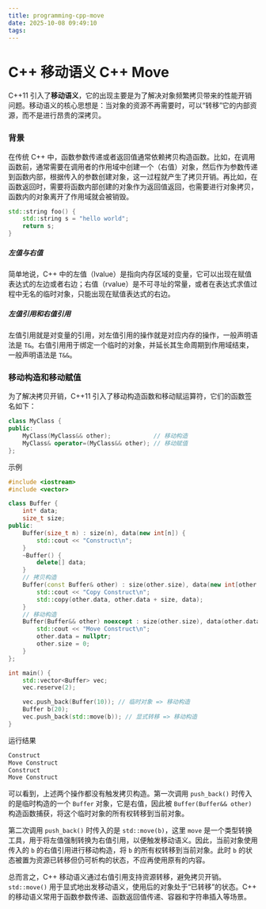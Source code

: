 ```yaml
---
title: programming-cpp-move
date: 2025-10-08 09:49:10
tags:
---
```


# C++ 移动语义 C++ Move

C++11 引入了**移动语义**，它的出现主要是为了解决对象频繁拷贝带来的性能开销问题。移动语义的核心思想是：当对象的资源不再需要时，可以“转移”它的内部资源，而不是进行昂贵的深拷贝。



### 背景

在传统 C++ 中，函数参数传递或者返回值通常依赖拷贝构造函数。比如，在调用函数前，通常需要在调用者的作用域中创建一个（右值）对象，然后作为参数传递到函数内部，根据传入的参数创建对象，这一过程就产生了拷贝开销。再比如，在函数返回时，需要将函数内部创建的对象作为返回值返回，也需要进行对象拷贝，函数内的对象离开了作用域就会被销毁。

```c++
std::string foo() {
    std::string s = "hello world";
    return s;
}
```

##### 左值与右值

简单地说，C++ 中的左值（lvalue）是指向内存区域的变量，它可以出现在赋值表达式的左边或者右边；右值（rvalue）是不可寻址的常量，或者在表达式求值过程中无名的临时对象，只能出现在赋值表达式的右边。

##### 左值引用和右值引用

左值引用就是对变量的引用，对左值引用的操作就是对应内存的操作，一般声明语法是 `T&`。右值引用用于绑定一个临时的对象，并延长其生命周期到作用域结束，一般声明语法是 `T&&`。



### 移动构造和移动赋值

为了解决拷贝开销，C++11 引入了移动构造函数和移动赋运算符，它们的函数签名如下：

```c++
class MyClass {
public:
    MyClass(MyClass&& other);            // 移动构造
    MyClass& operator=(MyClass&& other); // 移动赋值
};
```

示例

```c++
#include <iostream>
#include <vector>

class Buffer {
    int* data;
    size_t size;
public:
    Buffer(size_t n) : size(n), data(new int[n]) {
        std::cout << "Construct\n";
    }
    ~Buffer() {
        delete[] data;
    }
    // 拷贝构造
    Buffer(const Buffer& other) : size(other.size), data(new int[other.size]) {
        std::cout << "Copy Construct\n";
        std::copy(other.data, other.data + size, data);
    }
    // 移动构造
    Buffer(Buffer&& other) noexcept : size(other.size), data(other.data) {
        std::cout << "Move Construct\n";
        other.data = nullptr;
        other.size = 0;
    }
};

int main() {
    std::vector<Buffer> vec;
    vec.reserve(2);

    vec.push_back(Buffer(10)); // 临时对象 => 移动构造
    Buffer b(20);
    vec.push_back(std::move(b)); // 显式转移 => 移动构造
}

```

运行结果

```bash
Construct
Move Construct
Construct
Move Construct
```

可以看到，上述两个操作都没有触发拷贝构造。第一次调用 `push_back()` 时传入的是临时构造的一个 `Buffer` 对象，它是右值，因此被 `Buffer(Buffer&& other)` 构造函数捕获，将这个临时对象的所有权转移到当前对象。

第二次调用 `push_back()` 时传入的是 `std::move(b)`，这里 `move` 是一个类型转换工具，用于将左值强制转换为右值引用，以便触发移动语义。因此，当前对象使用传入的 `b` 的右值引用进行移动构造，将 `b` 的所有权转移到当前对象。此时 `b` 的状态被置为资源已转移但仍可析构的状态，不应再使用原有的内容。

总而言之，C++ 移动语义通过右值引用支持资源转移，避免拷贝开销。`std::move()` 用于显式地出发移动语义，使用后的对象处于“已转移”的状态。C++ 的移动语义常用于函数参数传递、函数返回值传递、容器和字符串插入等场景。



